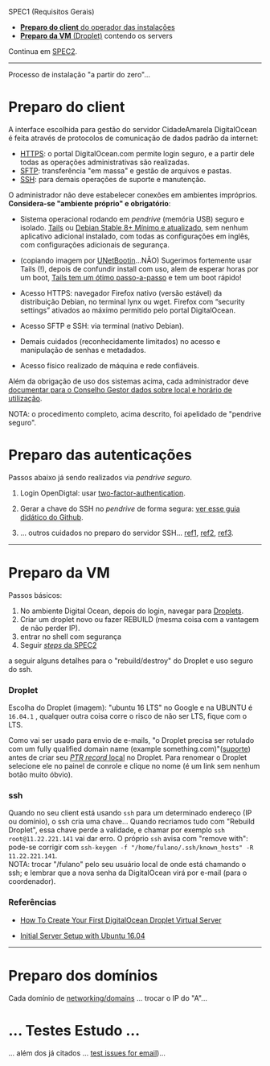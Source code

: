 SPEC1 (Requisitos Gerais)

* [**Preparo do client** do operador das instalações](#preparo-do-client)
* [**Preparo da VM** (Droplet)](#preparo-da-vm)  contendo os servers

Continua em [SPEC2](SPEC2_instalConfig.md).

----

Processo de instalação "a partir do zero"...

# Preparo do client #

A interface escolhida para gestão do servidor CidadeAmarela DigitalOcean é feita através de protocolos de comunicação de dados padrão da internet:
* [HTTPS](https://www.wikidata.org/wiki/Q44484): o portal DigitalOcean.com permite login seguro, e a partir dele todas as operações administrativas são realizadas.
* [SFTP](https://www.wikidata.org/wiki/Q1126823): transferência "em massa" e gestão de arquivos e pastas.
* [SSH](https://www.wikidata.org/wiki/Q170460): para demais operações de suporte e manutenção.

O administrador não deve estabelecer conexões em ambientes impróprios. **Considera-se "ambiente próprio" e obrigatório**: 

* Sistema operacional rodando em *pendrive* (memória USB) seguro e isolado. [Tails](https://tails.boum.org/index.pt.html) ou [Debian Stable 8+ Mínimo e atualizado](https://fixmynix.com/step-by-step-debian-minimal-install-guide), sem nenhum aplicativo adicional instalado, com todas as configurações em inglês, com configurações adicionais de segurança.

 * (copiando imagem por [UNetBootin](https://unetbootin.github.io/)...NÃO)  Sugerimos fortemente usar Tails (!), depois de confundir install com uso, alem de esperar horas por um boot, [Tails tem um ótimo passo-a-passo](https://tails.boum.org/install/os/index.pt.html) e tem um boot rápido!
   
* Acesso HTTPS: navegador Firefox nativo (versão estável) da distribuição Debian, no terminal lynx ou wget. Firefox com “security settings” ativados ao máximo permitido pelo portal DigitalOcean.

* Acesso SFTP e SSH: via terminal (nativo Debian). 

* Demais cuidados (reconhecidamente limitados) no acesso e manipulação de senhas e metadados.

* Acesso físico realizado de máquina e rede confiáveis.

Além da obrigação de uso dos sistemas acima, cada administrador deve [documentar para o Conselho Gestor dados sobre local e horário de utilização](https://github.com/CidadeAmarela/guia-config-servers/wiki/Planilhas-cidAmarela-HostAdmin-e-cidAmarela-RHponto).

NOTA: o procedimento completo, acima descrito, foi apelidado de "pendrive seguro".

# Preparo das autenticações #

Passos abaixo já sendo realizados via *pendrive seguro*.

 1. Login OpenDigtal: usar [two-factor-authentication](https://www.digitalocean.com/company/blog/introducing-two-factor-authentication).

 2. Gerar a chave do SSH no *pendrive* de forma segura: [ver esse guia didático do Github](https://help.github.com/categories/ssh/).

 3. ... outros cuidados no preparo do servidor SSH... [ref1](https://www.digitalocean.com/community/tutorials/7-security-measures-to-protect-your-servers), [ref2](https://blog.butecopensource.org/configuracoes-do-openssh-que-podem-fazer-toda-a-diferenca/), [ref3](https://tails.boum.org/doc/about/warning/index.pt.html).
 
----

# Preparo da VM #
Passos básicos:
 1. No ambiente Digital Ocean, depois do login, navegar para [Droplets](https://cloud.digitalocean.com/droplets). 
 2. Criar um droplet novo ou fazer REBUILD (mesma coisa com a vantagem de não perder IP).
 3. entrar no shell com segurança
 4. Seguir [*steps* da SPEC2](SPEC2_instalConfig.md)

a seguir alguns detalhes para o "rebuild/destroy" do Droplet e uso seguro do ssh.

### Droplet
Escolha do Droplet (imagem): "ubuntu 16 LTS" no Google e na UBUNTU é `16.04.1` , qualquer outra coisa corre o risco de não ser LTS, fique com o LTS.

Como vai ser usado para envio de e-mails, "o Droplet precisa ser rotulado com um fully qualified domain name (example something.com)"([suporte](https://www.digitalocean.com/community/questions/how-do-i-setup-a-ptr-record?answer=26923)) antes de criar seu [*PTR  record* local](https://www.siteground.com/kb/what_is_a_ptr_record_and_how_to_add_one/) no Droplet. Para renomear o Droplet selecione ele no painel de conrole e clique no nome (é um link sem nenhum botão muito óbvio). 

### ssh

Quando no seu client está usando `ssh` para um determinado endereço (IP ou domínio), o ssh cria uma chave... Quando recriamos tudo com "Rebuild Droplet", essa chave perde a validade, e chamar por exemplo `ssh root@11.22.221.141` vai dar erro.
O próprio `ssh` avisa com "remove with": pode-se corrigir com `ssh-keygen -f "/home/fulano/.ssh/known_hosts" -R 11.22.221.141`. <br/>NOTA:  trocar "/fulano" pelo seu usuário local de onde está chamando o ssh; e lembrar que a nova  senha da DigitalOcean virá por e-mail (para o coordenador).

### Referências 

  * [How To Create Your First DigitalOcean Droplet Virtual Server](https://www.digitalocean.com/community/tutorials/how-to-create-your-first-digitalocean-droplet-virtual-server)

  * [Initial Server Setup with Ubuntu 16.04](https://www.digitalocean.com/community/tutorials/initial-server-setup-with-ubuntu-16-04)

------

# Preparo dos domínios #

Cada domínio de [networking/domains](https://cloud.digitalocean.com/networking/domains) ...  trocar o IP do "A"...

# ... Testes Estudo ...
... além dos já citados ... [test issues for email](https://github.com/tomav/docker-mailserver/issues/324))...


